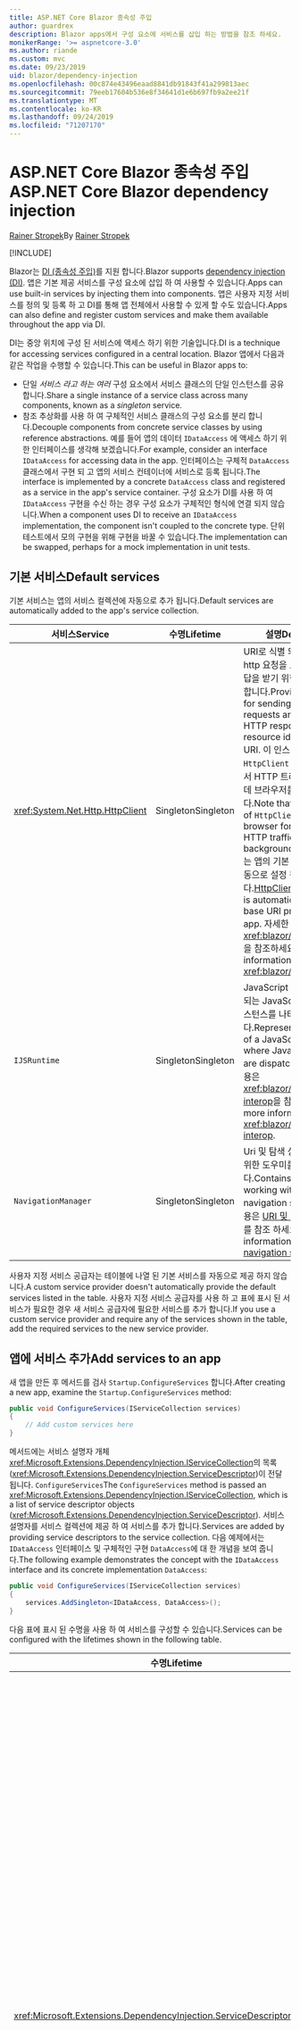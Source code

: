 ```yaml
---
title: ASP.NET Core Blazor 종속성 주입
author: guardrex
description: Blazor apps에서 구성 요소에 서비스를 삽입 하는 방법을 참조 하세요.
monikerRange: '>= aspnetcore-3.0'
ms.author: riande
ms.custom: mvc
ms.date: 09/23/2019
uid: blazor/dependency-injection
ms.openlocfilehash: 00c874e43496eaad8841db91843f41a299813aec
ms.sourcegitcommit: 79eeb17604b536e8f34641d1e6b697fb9a2ee21f
ms.translationtype: MT
ms.contentlocale: ko-KR
ms.lasthandoff: 09/24/2019
ms.locfileid: "71207170"
---
```

# <a name="aspnet-core-blazor-dependency-injection"></a><span data-ttu-id="c4365-103">ASP.NET Core Blazor 종속성 주입</span><span class="sxs-lookup"><span data-stu-id="c4365-103">ASP.NET Core Blazor dependency injection</span></span>

<span data-ttu-id="c4365-104">[Rainer Stropek](https://www.timecockpit.com)</span><span class="sxs-lookup"><span data-stu-id="c4365-104">By [Rainer Stropek](https://www.timecockpit.com)</span></span>

[!INCLUDE[](~/includes/blazorwasm-preview-notice.md)]

<span data-ttu-id="c4365-105">Blazor는 [DI (종속성 주입)](xref:fundamentals/dependency-injection)를 지원 합니다.</span><span class="sxs-lookup"><span data-stu-id="c4365-105">Blazor supports [dependency injection (DI)](xref:fundamentals/dependency-injection).</span></span> <span data-ttu-id="c4365-106">앱은 기본 제공 서비스를 구성 요소에 삽입 하 여 사용할 수 있습니다.</span><span class="sxs-lookup"><span data-stu-id="c4365-106">Apps can use built-in services by injecting them into components.</span></span> <span data-ttu-id="c4365-107">앱은 사용자 지정 서비스를 정의 및 등록 하 고 DI를 통해 앱 전체에서 사용할 수 있게 할 수도 있습니다.</span><span class="sxs-lookup"><span data-stu-id="c4365-107">Apps can also define and register custom services and make them available throughout the app via DI.</span></span>

<span data-ttu-id="c4365-108">DI는 중앙 위치에 구성 된 서비스에 액세스 하기 위한 기술입니다.</span><span class="sxs-lookup"><span data-stu-id="c4365-108">DI is a technique for accessing services configured in a central location.</span></span> <span data-ttu-id="c4365-109">Blazor 앱에서 다음과 같은 작업을 수행할 수 있습니다.</span><span class="sxs-lookup"><span data-stu-id="c4365-109">This can be useful in Blazor apps to:</span></span>

* <span data-ttu-id="c4365-110">단일 *서비스 라고 하는 여러* 구성 요소에서 서비스 클래스의 단일 인스턴스를 공유 합니다.</span><span class="sxs-lookup"><span data-stu-id="c4365-110">Share a single instance of a service class across many components, known as a *singleton* service.</span></span>
* <span data-ttu-id="c4365-111">참조 추상화를 사용 하 여 구체적인 서비스 클래스의 구성 요소를 분리 합니다.</span><span class="sxs-lookup"><span data-stu-id="c4365-111">Decouple components from concrete service classes by using reference abstractions.</span></span> <span data-ttu-id="c4365-112">예를 들어 앱의 데이터 `IDataAccess` 에 액세스 하기 위한 인터페이스를 생각해 보겠습니다.</span><span class="sxs-lookup"><span data-stu-id="c4365-112">For example, consider an interface `IDataAccess` for accessing data in the app.</span></span> <span data-ttu-id="c4365-113">인터페이스는 구체적 `DataAccess` 클래스에서 구현 되 고 앱의 서비스 컨테이너에 서비스로 등록 됩니다.</span><span class="sxs-lookup"><span data-stu-id="c4365-113">The interface is implemented by a concrete `DataAccess` class and registered as a service in the app's service container.</span></span> <span data-ttu-id="c4365-114">구성 요소가 DI를 사용 하 여 `IDataAccess` 구현을 수신 하는 경우 구성 요소가 구체적인 형식에 연결 되지 않습니다.</span><span class="sxs-lookup"><span data-stu-id="c4365-114">When a component uses DI to receive an `IDataAccess` implementation, the component isn't coupled to the concrete type.</span></span> <span data-ttu-id="c4365-115">단위 테스트에서 모의 구현을 위해 구현을 바꿀 수 있습니다.</span><span class="sxs-lookup"><span data-stu-id="c4365-115">The implementation can be swapped, perhaps for a mock implementation in unit tests.</span></span>

## <a name="default-services"></a><span data-ttu-id="c4365-116">기본 서비스</span><span class="sxs-lookup"><span data-stu-id="c4365-116">Default services</span></span>

<span data-ttu-id="c4365-117">기본 서비스는 앱의 서비스 컬렉션에 자동으로 추가 됩니다.</span><span class="sxs-lookup"><span data-stu-id="c4365-117">Default services are automatically added to the app's service collection.</span></span>

| <span data-ttu-id="c4365-118">서비스</span><span class="sxs-lookup"><span data-stu-id="c4365-118">Service</span></span> | <span data-ttu-id="c4365-119">수명</span><span class="sxs-lookup"><span data-stu-id="c4365-119">Lifetime</span></span> | <span data-ttu-id="c4365-120">설명</span><span class="sxs-lookup"><span data-stu-id="c4365-120">Description</span></span> |
| ------- | -------- | ----------- |
| <xref:System.Net.Http.HttpClient> | <span data-ttu-id="c4365-121">Singleton</span><span class="sxs-lookup"><span data-stu-id="c4365-121">Singleton</span></span> | <span data-ttu-id="c4365-122">URI로 식별 되는 리소스에서 http 요청을 보내고 HTTP 응답을 받기 위한 메서드를 제공 합니다.</span><span class="sxs-lookup"><span data-stu-id="c4365-122">Provides methods for sending HTTP requests and receiving HTTP responses from a resource identified by a URI.</span></span> <span data-ttu-id="c4365-123">이 인스턴스 `HttpClient` 는 백그라운드에서 HTTP 트래픽을 처리 하는 데 브라우저를 사용 합니다.</span><span class="sxs-lookup"><span data-stu-id="c4365-123">Note that this instance of `HttpClient` uses the browser for handling the HTTP traffic in the background.</span></span> <span data-ttu-id="c4365-124">[BaseAddress](xref:System.Net.Http.HttpClient.BaseAddress) 는 앱의 기본 URI 접두사로 자동으로 설정 됩니다.</span><span class="sxs-lookup"><span data-stu-id="c4365-124">[HttpClient.BaseAddress](xref:System.Net.Http.HttpClient.BaseAddress) is automatically set to the base URI prefix of the app.</span></span> <span data-ttu-id="c4365-125">자세한 내용은 <xref:blazor/call-web-api>을 참조하세요.</span><span class="sxs-lookup"><span data-stu-id="c4365-125">For more information, see <xref:blazor/call-web-api>.</span></span> |
| `IJSRuntime` | <span data-ttu-id="c4365-126">Singleton</span><span class="sxs-lookup"><span data-stu-id="c4365-126">Singleton</span></span> | <span data-ttu-id="c4365-127">JavaScript 호출이 디스패치되는 JavaScript 런타임의 인스턴스를 나타냅니다.</span><span class="sxs-lookup"><span data-stu-id="c4365-127">Represents an instance of a JavaScript runtime where JavaScript calls are dispatched.</span></span> <span data-ttu-id="c4365-128">자세한 내용은 <xref:blazor/javascript-interop>을 참조하세요.</span><span class="sxs-lookup"><span data-stu-id="c4365-128">For more information, see <xref:blazor/javascript-interop>.</span></span> |
| `NavigationManager` | <span data-ttu-id="c4365-129">Singleton</span><span class="sxs-lookup"><span data-stu-id="c4365-129">Singleton</span></span> | <span data-ttu-id="c4365-130">Uri 및 탐색 상태를 사용 하기 위한 도우미를 포함 합니다.</span><span class="sxs-lookup"><span data-stu-id="c4365-130">Contains helpers for working with URIs and navigation state.</span></span> <span data-ttu-id="c4365-131">자세한 내용은 [URI 및 탐색 상태 도우미](xref:blazor/routing#uri-and-navigation-state-helpers)를 참조 하세요.</span><span class="sxs-lookup"><span data-stu-id="c4365-131">For more information, see [URI and navigation state helpers](xref:blazor/routing#uri-and-navigation-state-helpers).</span></span> |

<span data-ttu-id="c4365-132">사용자 지정 서비스 공급자는 테이블에 나열 된 기본 서비스를 자동으로 제공 하지 않습니다.</span><span class="sxs-lookup"><span data-stu-id="c4365-132">A custom service provider doesn't automatically provide the default services listed in the table.</span></span> <span data-ttu-id="c4365-133">사용자 지정 서비스 공급자를 사용 하 고 표에 표시 된 서비스가 필요한 경우 새 서비스 공급자에 필요한 서비스를 추가 합니다.</span><span class="sxs-lookup"><span data-stu-id="c4365-133">If you use a custom service provider and require any of the services shown in the table, add the required services to the new service provider.</span></span>

## <a name="add-services-to-an-app"></a><span data-ttu-id="c4365-134">앱에 서비스 추가</span><span class="sxs-lookup"><span data-stu-id="c4365-134">Add services to an app</span></span>

<span data-ttu-id="c4365-135">새 앱을 만든 후 메서드를 검사 `Startup.ConfigureServices` 합니다.</span><span class="sxs-lookup"><span data-stu-id="c4365-135">After creating a new app, examine the `Startup.ConfigureServices` method:</span></span>

```csharp
public void ConfigureServices(IServiceCollection services)
{
    // Add custom services here
}
```

<span data-ttu-id="c4365-136">메서드에는 서비스 설명자 개체 <xref:Microsoft.Extensions.DependencyInjection.IServiceCollection>의 목록 (<xref:Microsoft.Extensions.DependencyInjection.ServiceDescriptor>)이 전달 됩니다. `ConfigureServices`</span><span class="sxs-lookup"><span data-stu-id="c4365-136">The `ConfigureServices` method is passed an <xref:Microsoft.Extensions.DependencyInjection.IServiceCollection>, which is a list of service descriptor objects (<xref:Microsoft.Extensions.DependencyInjection.ServiceDescriptor>).</span></span> <span data-ttu-id="c4365-137">서비스 설명자를 서비스 컬렉션에 제공 하 여 서비스를 추가 합니다.</span><span class="sxs-lookup"><span data-stu-id="c4365-137">Services are added by providing service descriptors to the service collection.</span></span> <span data-ttu-id="c4365-138">다음 예제에서는 `IDataAccess` 인터페이스 및 구체적인 구현 `DataAccess`에 대 한 개념을 보여 줍니다.</span><span class="sxs-lookup"><span data-stu-id="c4365-138">The following example demonstrates the concept with the `IDataAccess` interface and its concrete implementation `DataAccess`:</span></span>

```csharp
public void ConfigureServices(IServiceCollection services)
{
    services.AddSingleton<IDataAccess, DataAccess>();
}
```

<span data-ttu-id="c4365-139">다음 표에 표시 된 수명을 사용 하 여 서비스를 구성할 수 있습니다.</span><span class="sxs-lookup"><span data-stu-id="c4365-139">Services can be configured with the lifetimes shown in the following table.</span></span>

| <span data-ttu-id="c4365-140">수명</span><span class="sxs-lookup"><span data-stu-id="c4365-140">Lifetime</span></span> | <span data-ttu-id="c4365-141">설명</span><span class="sxs-lookup"><span data-stu-id="c4365-141">Description</span></span> |
| -------- | ----------- |
| <xref:Microsoft.Extensions.DependencyInjection.ServiceDescriptor.Scoped*> | <span data-ttu-id="c4365-142">Blazor Weasembomapps는 현재 DI 범위의 개념을가지고 있지 않습니다.</span><span class="sxs-lookup"><span data-stu-id="c4365-142">Blazor WebAssembly apps don't currently have a concept of DI scopes.</span></span> <span data-ttu-id="c4365-143">`Scoped`-등록 된 서비스는 `Singleton` 서비스 처럼 작동 합니다.</span><span class="sxs-lookup"><span data-stu-id="c4365-143">`Scoped`-registered services behave like `Singleton` services.</span></span> <span data-ttu-id="c4365-144">그러나 Blazor 서버 호스팅 모델은 `Scoped` 수명을 지원 합니다.</span><span class="sxs-lookup"><span data-stu-id="c4365-144">However, the Blazor Server hosting model supports the `Scoped` lifetime.</span></span> <span data-ttu-id="c4365-145">Blazor Server 앱에서 범위가 지정 된 서비스 등록 범위는 *연결*로 지정 됩니다.</span><span class="sxs-lookup"><span data-stu-id="c4365-145">In Blazor Server apps, a scoped service registration is scoped to the *connection*.</span></span> <span data-ttu-id="c4365-146">따라서 현재 사용자로 범위를 지정 해야 하는 서비스에 대해 범위 지정 서비스를 사용 하는 것이 좋습니다. 현재 의도는 브라우저에서 클라이언트 쪽을 실행 하는 경우에도 마찬가지입니다.</span><span class="sxs-lookup"><span data-stu-id="c4365-146">For this reason, using scoped services is preferred for services that should be scoped to the current user, even if the current intent is to run client-side in the browser.</span></span> |
| <xref:Microsoft.Extensions.DependencyInjection.ServiceDescriptor.Singleton*> | <span data-ttu-id="c4365-147">DI는 서비스의 *단일 인스턴스* 를 만듭니다.</span><span class="sxs-lookup"><span data-stu-id="c4365-147">DI creates a *single instance* of the service.</span></span> <span data-ttu-id="c4365-148">서비스를 필요로 하 `Singleton` 는 모든 구성 요소는 동일한 서비스의 인스턴스를 수신 합니다.</span><span class="sxs-lookup"><span data-stu-id="c4365-148">All components requiring a `Singleton` service receive an instance of the same service.</span></span> |
| <xref:Microsoft.Extensions.DependencyInjection.ServiceDescriptor.Transient*> | <span data-ttu-id="c4365-149">구성 요소가 서비스 컨테이너에서 `Transient` 서비스의 인스턴스를 가져올 때마다 서비스의 *새 인스턴스* 를 수신 합니다.</span><span class="sxs-lookup"><span data-stu-id="c4365-149">Whenever a component obtains an instance of a `Transient` service from the service container, it receives a *new instance* of the service.</span></span> |

<span data-ttu-id="c4365-150">DI 시스템은 ASP.NET Core에서 DI 시스템을 기반으로 합니다.</span><span class="sxs-lookup"><span data-stu-id="c4365-150">The DI system is based on the DI system in ASP.NET Core.</span></span> <span data-ttu-id="c4365-151">자세한 내용은 <xref:fundamentals/dependency-injection>을 참조하세요.</span><span class="sxs-lookup"><span data-stu-id="c4365-151">For more information, see <xref:fundamentals/dependency-injection>.</span></span>

## <a name="request-a-service-in-a-component"></a><span data-ttu-id="c4365-152">구성 요소에서 서비스 요청</span><span class="sxs-lookup"><span data-stu-id="c4365-152">Request a service in a component</span></span>

<span data-ttu-id="c4365-153">서비스 컬렉션에 서비스를 추가한 후에는 [ \@주입](xref:mvc/views/razor#inject) Razor 지시어를 사용 하 여 서비스를 구성 요소에 삽입 합니다.</span><span class="sxs-lookup"><span data-stu-id="c4365-153">After services are added to the service collection, inject the services into the components using the [\@inject](xref:mvc/views/razor#inject) Razor directive.</span></span> <span data-ttu-id="c4365-154">`@inject`에는 두 개의 매개 변수가 있습니다.</span><span class="sxs-lookup"><span data-stu-id="c4365-154">`@inject` has two parameters:</span></span>

* <span data-ttu-id="c4365-155">삽입할 &ndash; 서비스의 형식을 입력 합니다.</span><span class="sxs-lookup"><span data-stu-id="c4365-155">Type &ndash; The type of the service to inject.</span></span>
* <span data-ttu-id="c4365-156">속성 &ndash; 삽입 된 app service를 받는 속성의 이름입니다.</span><span class="sxs-lookup"><span data-stu-id="c4365-156">Property &ndash; The name of the property receiving the injected app service.</span></span> <span data-ttu-id="c4365-157">속성에는 수동으로 만들 필요가 없습니다.</span><span class="sxs-lookup"><span data-stu-id="c4365-157">The property doesn't require manual creation.</span></span> <span data-ttu-id="c4365-158">컴파일러가 속성을 만듭니다.</span><span class="sxs-lookup"><span data-stu-id="c4365-158">The compiler creates the property.</span></span>

<span data-ttu-id="c4365-159">자세한 내용은 <xref:mvc/views/dependency-injection>을 참조하세요.</span><span class="sxs-lookup"><span data-stu-id="c4365-159">For more information, see <xref:mvc/views/dependency-injection>.</span></span>

<span data-ttu-id="c4365-160">여러 개의 `@inject` 문을 사용 하 여 여러 서비스를 삽입 합니다.</span><span class="sxs-lookup"><span data-stu-id="c4365-160">Use multiple `@inject` statements to inject different services.</span></span>

<span data-ttu-id="c4365-161">다음 예제에서는 `@inject`을 사용하는 방법을 보여 줍니다.</span><span class="sxs-lookup"><span data-stu-id="c4365-161">The following example shows how to use `@inject`.</span></span> <span data-ttu-id="c4365-162">을 구현 `Services.IDataAccess` 하는 서비스는 구성 요소의 속성 `DataRepository`에 삽입 됩니다.</span><span class="sxs-lookup"><span data-stu-id="c4365-162">The service implementing `Services.IDataAccess` is injected into the component's property `DataRepository`.</span></span> <span data-ttu-id="c4365-163">코드에서 추상화를 `IDataAccess` 사용 하는 방법에 유의 하세요.</span><span class="sxs-lookup"><span data-stu-id="c4365-163">Note how the code is only using the `IDataAccess` abstraction:</span></span>

[!code-cshtml[](dependency-injection/samples_snapshot/3.x/CustomerList.razor?highlight=2-3,23)]

<span data-ttu-id="c4365-164">내부적으로 생성 된 속성 (`DataRepository`)은 `InjectAttribute` 특성을 사용 하 여 데코 레이트 됩니다.</span><span class="sxs-lookup"><span data-stu-id="c4365-164">Internally, the generated property (`DataRepository`) is decorated with the `InjectAttribute` attribute.</span></span> <span data-ttu-id="c4365-165">일반적으로이 특성은 직접 사용 되지 않습니다.</span><span class="sxs-lookup"><span data-stu-id="c4365-165">Typically, this attribute isn't used directly.</span></span> <span data-ttu-id="c4365-166">구성 요소에 기본 클래스가 필요 하 고 기본 클래스에도 삽입 된 속성이 필요 하면를 수동으로 추가 합니다 `InjectAttribute`.</span><span class="sxs-lookup"><span data-stu-id="c4365-166">If a base class is required for components and injected properties are also required for the base class, manually add the `InjectAttribute`:</span></span>

```csharp
public class ComponentBase : IComponent
{
    // DI works even if using the InjectAttribute in a component's base class.
    [Inject]
    protected IDataAccess DataRepository { get; set; }
    ...
}
```

<span data-ttu-id="c4365-167">기본 클래스에서 파생 된 구성 요소에서는 `@inject` 지시문이 필요 하지 않습니다.</span><span class="sxs-lookup"><span data-stu-id="c4365-167">In components derived from the base class, the `@inject` directive isn't required.</span></span> <span data-ttu-id="c4365-168">기본 `InjectAttribute` 클래스의는 충분 합니다.</span><span class="sxs-lookup"><span data-stu-id="c4365-168">The `InjectAttribute` of the base class is sufficient:</span></span>

```cshtml
@page "/demo"
@inherits ComponentBase

<h1>Demo Component</h1>
```

## <a name="use-di-in-services"></a><span data-ttu-id="c4365-169">서비스에서 DI 사용</span><span class="sxs-lookup"><span data-stu-id="c4365-169">Use DI in services</span></span>

<span data-ttu-id="c4365-170">복잡 한 서비스에는 추가 서비스가 필요할 수 있습니다.</span><span class="sxs-lookup"><span data-stu-id="c4365-170">Complex services might require additional services.</span></span> <span data-ttu-id="c4365-171">이전 예제 `DataAccess` 에서에는 `HttpClient` 기본 서비스가 필요할 수 있습니다.</span><span class="sxs-lookup"><span data-stu-id="c4365-171">In the prior example, `DataAccess` might require the `HttpClient` default service.</span></span> <span data-ttu-id="c4365-172">`@inject`(또는 `InjectAttribute`)를 서비스에서 사용할 수 없습니다.</span><span class="sxs-lookup"><span data-stu-id="c4365-172">`@inject` (or the `InjectAttribute`) isn't available for use in services.</span></span> <span data-ttu-id="c4365-173">대신 *생성자 삽입* 을 사용 해야 합니다.</span><span class="sxs-lookup"><span data-stu-id="c4365-173">*Constructor injection* must be used instead.</span></span> <span data-ttu-id="c4365-174">서비스의 생성자에 매개 변수를 추가 하 여 필요한 서비스를 추가 합니다.</span><span class="sxs-lookup"><span data-stu-id="c4365-174">Required services are added by adding parameters to the service's constructor.</span></span> <span data-ttu-id="c4365-175">DI는 서비스를 만들 때 생성자에 필요한 서비스를 인식 하 여 적절 하 게 제공 합니다.</span><span class="sxs-lookup"><span data-stu-id="c4365-175">When DI creates the service, it recognizes the services it requires in the constructor and provides them accordingly.</span></span>

```csharp
public class DataAccess : IDataAccess
{
    // The constructor receives an HttpClient via dependency
    // injection. HttpClient is a default service.
    public DataAccess(HttpClient client)
    {
        ...
    }
}
```

<span data-ttu-id="c4365-176">생성자 삽입에 대 한 필수 조건:</span><span class="sxs-lookup"><span data-stu-id="c4365-176">Prerequisites for constructor injection:</span></span>

* <span data-ttu-id="c4365-177">모든 인수를 DI에서 수행할 수 있는 생성자가 하나 있어야 합니다.</span><span class="sxs-lookup"><span data-stu-id="c4365-177">One constructor must exist whose arguments can all be fulfilled by DI.</span></span> <span data-ttu-id="c4365-178">DI에서 다루지 않는 추가 매개 변수는 기본값을 지정 하는 경우 허용 됩니다.</span><span class="sxs-lookup"><span data-stu-id="c4365-178">Additional parameters not covered by DI are allowed if they specify default values.</span></span>
* <span data-ttu-id="c4365-179">적용 가능한 생성자는 *public*이어야 합니다.</span><span class="sxs-lookup"><span data-stu-id="c4365-179">The applicable constructor must be *public*.</span></span>
* <span data-ttu-id="c4365-180">적용 가능한 생성자가 하나 있어야 합니다.</span><span class="sxs-lookup"><span data-stu-id="c4365-180">One applicable constructor must exist.</span></span> <span data-ttu-id="c4365-181">모호성을 발생 시 DI는 예외를 throw 합니다.</span><span class="sxs-lookup"><span data-stu-id="c4365-181">In case of an ambiguity, DI throws an exception.</span></span>

## <a name="utility-base-component-classes-to-manage-a-di-scope"></a><span data-ttu-id="c4365-182">DI 범위를 관리 하는 유틸리티 기본 구성 요소 클래스</span><span class="sxs-lookup"><span data-stu-id="c4365-182">Utility base component classes to manage a DI scope</span></span>

<span data-ttu-id="c4365-183">ASP.NET Core 앱에서 범위가 지정 된 서비스는 일반적으로 현재 요청으로 범위가 지정 됩니다.</span><span class="sxs-lookup"><span data-stu-id="c4365-183">In ASP.NET Core apps, scoped services are typically scoped to the current request.</span></span> <span data-ttu-id="c4365-184">요청이 완료 된 후에는 모든 범위 지정 또는 임시 서비스가 DI 시스템에 의해 삭제 됩니다.</span><span class="sxs-lookup"><span data-stu-id="c4365-184">After the request completes, any scoped or transient services are disposed by the DI system.</span></span> <span data-ttu-id="c4365-185">Blazor Server 앱에서 요청 범위는 클라이언트 연결 기간 동안 지속 되므로 임시 및 범위가 지정 된 서비스가 예상 보다 훨씬 오래 지속 될 수 있습니다.</span><span class="sxs-lookup"><span data-stu-id="c4365-185">In Blazor Server apps, the request scope lasts for the duration of the client connection, which can result in transient and scoped services living much longer than expected.</span></span>

<span data-ttu-id="c4365-186">서비스의 범위를 구성 요소의 수명으로 범위를 지정할 수 있도록 `OwningComponentBase` 에서는 `OwningComponentBase<TService>` 및 기본 클래스를 사용할 수 있습니다.</span><span class="sxs-lookup"><span data-stu-id="c4365-186">To scope services to the lifetime of a component, can use the `OwningComponentBase` and `OwningComponentBase<TService>` base classes.</span></span> <span data-ttu-id="c4365-187">이러한 기본 클래스는 구성 `ScopedServices` 요소의 수명으로 `IServiceProvider` 범위가 지정 된 서비스를 확인 하는 형식의 속성을 노출 합니다.</span><span class="sxs-lookup"><span data-stu-id="c4365-187">These base classes expose a `ScopedServices` property of type `IServiceProvider` that resolve services that are scoped to the lifetime of the component.</span></span> <span data-ttu-id="c4365-188">Razor의 기본 클래스에서 상속 되는 구성 요소를 작성 하려면 `@inherits` 지시문을 사용 합니다.</span><span class="sxs-lookup"><span data-stu-id="c4365-188">To author a component that inherits from a base class in Razor, use the `@inherits` directive.</span></span>

```cshtml
@page "/users"
@attribute [Authorize]
@inherits OwningComponentBase<Data.ApplicationDbContext>

<h1>Users (@Service.Users.Count())</h1>
<ul>
    @foreach (var user in Service.Users)
    {
        <li>@user.UserName</li>
    }
</ul>
```

> [!NOTE]
> <span data-ttu-id="c4365-189">또는를 사용 하 `@inject` 여 구성 요소에 삽입 된 서비스는 `InjectAttribute` 구성 요소의 범위에 생성 되지 않으며 요청 범위에 연결 됩니다.</span><span class="sxs-lookup"><span data-stu-id="c4365-189">Services injected into the component using `@inject` or the `InjectAttribute` aren't created in the component's scope and are tied to the request scope.</span></span>

## <a name="additional-resources"></a><span data-ttu-id="c4365-190">추가 자료</span><span class="sxs-lookup"><span data-stu-id="c4365-190">Additional resources</span></span>

* <xref:fundamentals/dependency-injection>
* <xref:mvc/views/dependency-injection>
